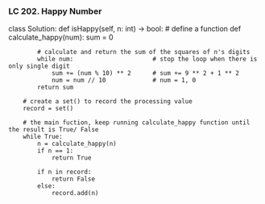 ### LC 202. Happy Number
class Solution:
    def isHappy(self, n: int) -> bool:
        # define a function
        def calculate_happy(num):
            sum = 0

            # calculate and return the sum of the squares of n's digits 
            while num:                      # stop the loop when there is only single digit 
                sum += (num % 10) ** 2      # sum += 9 ** 2 + 1 ** 2
                num = num // 10             # num = 1, 0
            return sum

        # create a set() to record the processing value
        record = set()

        # the main fuction, keep running calculate_happy function until the result is True/ False
        while True:
            n = calculate_happy(n)
            if n == 1:
                return True

            if n in record:
                return False
            else:
                record.add(n)